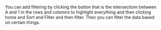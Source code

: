 You can add filtering by clicking the button that is the intersectiom between A and 1 in the rows and columns to highlight everything and then clicking home and Sort and Filter and then filter. Then you can filter the data based on certain things.